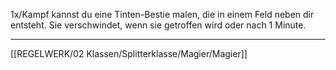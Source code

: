 1x/Kampf kannst du eine Tinten-Bestie malen, die in einem Feld neben dir entsteht. Sie verschwindet, wenn sie getroffen wird oder nach 1 Minute. 

---
[[REGELWERK/02 Klassen/Splitterklasse/Magier/Magier]]
